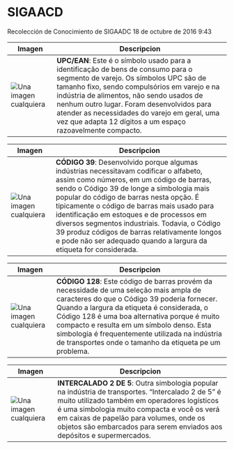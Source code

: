 # SIGAACD
Recolección de Conocimiento de SIGAADC
18 de octubre de 2016 9:43

| Imagen | Descripcion |
|-------------------------------|-------------|
|![Una imagen cualquiera](http://imind.com.br/wp-content/uploads/2016/05/ucp_ean.jpg "UPC/EAN")| **UPC/EAN**: Este é o símbolo usado para a identificação de bens de consumo para o segmento de varejo. Os símbolos UPC são de tamanho fixo, sendo compulsórios em varejo e na indústria de alimentos, não sendo usados de nenhum outro lugar. Foram desenvolvidos para atender as necessidades do varejo em geral, uma vez que adapta 12 dígitos a um espaço razoavelmente compacto.|

| Imagen | Descripcion |
|-------------------------------|-------------|
|![Una imagen cualquiera](http://imind.com.br/wp-content/uploads/2016/05/code_39.jpg "CÓDIGO 39")|**CÓDIGO 39**: Desenvolvido porque algumas indústrias necessitavam codificar o alfabeto, assim como números, em um código de barras, sendo o Código 39 de longe a simbologia mais popular do código de barras nesta opção. É tipicamente o código de barras mais usado para identificação em estoques e de processos em diversos segmentos industriais. Todavia, o Código 39 produz códigos de barras relativamente longos e pode não ser adequado quando a largura da etiqueta for considerada.|

| Imagen | Descripcion |
|-------------------------------|-------------|
|![Una imagen cualquiera](http://imind.com.br/wp-content/uploads/2016/05/code_128.jpg "CÓDIGO 128")|**CÓDIGO 128**: Este código de barras provém da necessidade de uma seleção mais ampla de caracteres do que o Código 39 poderia fornecer. Quando a largura da etiqueta é considerada, o Código 128 é uma boa alternativa porque é muito compacto e resulta em um símbolo denso. Esta simbologia é frequentemente utilizada na indústria de transportes onde o tamanho da etiqueta pe um problema.|

| Imagen | Descripcion |
|-------------------------------|-------------|
|![Una imagen cualquiera](http://imind.com.br/wp-content/uploads/2016/05/code_128.jpg "INTERCALADO 2 DE 5")|**INTERCALADO 2 DE 5**: Outra simbologia popular na indústria de transportes. “Intercalado 2 de 5” é muito utilizado também em operadores logísticos é uma simbologia muito compacta e você os verá em caixas de papelão para volumes, onde os objetos são embarcados para serem enviados aos depósitos e supermercados.|







